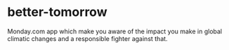# better-tomorrow
Monday.com app which make you aware of the impact you make in global climatic changes and a responsible fighter against that.
